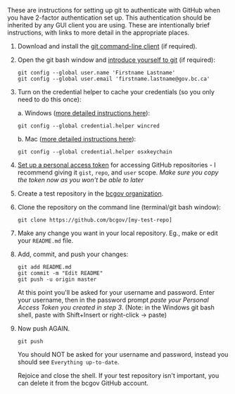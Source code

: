 These are instructions for setting up git to authenticate with GitHub when you have 2-factor authentication set up. This authentication should be inherited by any GUI client you are using. These are intentionally brief instructions, with links to more detail in the appropriate places.

1. Download and install the [git command-line client](https://git-scm.com/download) (if required).

2. Open the git bash window and [introduce yourself to git](http://happygitwithr.com/hello-git.html) (if required):

    ```
    git config --global user.name 'Firstname Lastname'
    git config --global user.email 'firstname.lastname@gov.bc.ca'
    ```

3. Turn on the credential helper to cache your credentials (so you only need to do this once):

    a. Windows ([more detailed instructions here](https://help.github.com/articles/caching-your-github-password-in-git/#platform-windows)):
    ```
    git config --global credential.helper wincred
    ```
    
    b. Mac ([more detailed instructions here](https://help.github.com/articles/caching-your-github-password-in-git/#platform-mac)): 
    ```
    git config --global credential.helper osxkeychain
    ```

4. [Set up a personal access token](https://help.github.com/articles/creating-an-access-token-for-command-line-use) for accessing GitHub repositories - I recommend giving it `gist`, `repo`, and `user` scope. *Make sure you copy the token now as you won't be able to later*

5. Create a test repository in the [bcgov organization](https://github.com/bcgov).

6. Clone the repository on the command line (terminal/git bash window):
    ```
    git clone https://github.com/bcgov/[my-test-repo]
    ```

7. Make any change you want in your local repository. Eg., make or edit your `README.md` file.

8. Add, commit, and push your changes:
    ```
    git add README.md
    git commit -m "Edit README"
    git push -u origin master
    ```

    At this point you'll be asked for your username and password. Enter your username, then in the password prompt *paste your Personal Access Token you created in step 3*. (Note: in the Windows git bash shell, paste with Shift+Insert or right-click -> paste)

9. Now push AGAIN.
    ```
    git push
    ```
    
    You should NOT be asked for your username and password, instead you should see `Everything up-to-date`.

    Rejoice and close the shell.  If your test repository isn't important, you can delete it from the bcgov GitHub account.